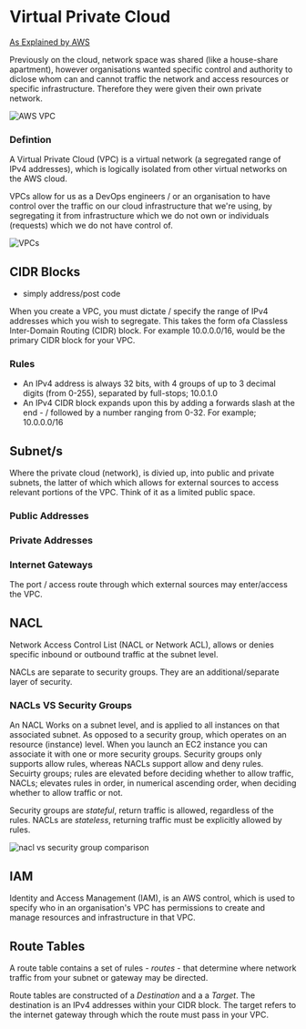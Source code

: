 # Virtual Private Cloud

[As Explained by AWS](https://docs.aws.amazon.com/vpc/latest/userguide/what-is-amazon-vpc.html)

Previously on the cloud, network space was shared (like a house-share apartment), however organisations wanted specific control and authority to diclose whom can and cannot traffic the network and access resources or specific infrastructure. Therefore they were given their own private network.

![AWS VPC](https://user-images.githubusercontent.com/47668244/187456426-f82a9d08-414d-468c-9678-450d80f78101.png)

### Defintion

A Virtual Private Cloud (VPC) is a virtual network (a segregated range of IPv4 addresses), which is logically isolated from other virtual networks on the AWS cloud.

VPCs allow for us as a DevOps engineers / or an organisation to have control over the traffic on our cloud infrastructure that we're using, by segregating it from infrastructure which we do not own or individuals (requests) which we do not have control of.

![VPCs](https://user-images.githubusercontent.com/47668244/187456485-d0e39b3f-7efa-40b1-9b43-0d6dacab90d2.png)

## CIDR Blocks 

- simply address/post code

When you create a VPC, you must dictate / specify the range of IPv4 addresses which you wish to segregate. This takes the form ofa Classless Inter-Domain Routing (CIDR) block. For example 10.0.0.0/16, would be the primary CIDR block for your VPC.

### Rules

- An IPv4 address is always 32 bits, with 4 groups of up to 3 decimal digits (from 0-255), separated by full-stops; 10.0.1.0
- An IPv4 CIDR block expands upon this by adding a forwards slash at the end - / followed by a number ranging from 0-32. For example; 10.0.0.0/16

## Subnet/s

Where the private cloud (network), is divied up, into public and private subnets, the latter of which which allows for external sources to access relevant portions of the VPC. Think of it as a limited public space.

### Public Addresses

### Private Addresses

### Internet Gateways

The port / access route through which external sources may enter/access the VPC.

## NACL

Network Access Control List (NACL or Network ACL), allows or denies specific inbound or outbound traffic at the subnet level.  

NACLs are separate to security groups. They are an additional/separate layer of security. 

### NACLs VS Security Groups

An NACL Works on a subnet level, and is applied to all instances on that associated subnet. As opposed to a security group, which operates on an resource (instance) level. When you launch an EC2 instance you can associate it with one or more security groups. Security groups only supports allow rules, whereas NACLs support allow and deny rules. Secuirty groups; rules are elevated before deciding whether to allow traffic, NACLs; elevates rules in order, in numerical ascending order, when deciding whether to allow traffic or not. 

Security groups are *stateful*, return traffic is allowed, regardless of the rules. NACLs are *stateless*, returning traffic must be explicitly allowed by rules.

![nacl vs security group comparison](https://user-images.githubusercontent.com/47668244/187656855-66d5ebab-26df-4c9f-aec5-5d380452ad91.png)

## IAM

Identity and Access Management (IAM), is an AWS control, which is used to specify who in an organisation's VPC has permissions to create and manage resources and infrastructure in that VPC.

## Route Tables

A route table contains a set of rules - *routes* - that determine where network traffic from your subnet or gateway may be directed. 

Route tables are constructed of a *Destination* and a a *Target*. The destination is an IPv4 addresses within your CIDR block. The target refers to the internet gateway through which the route must pass in your VPC.


